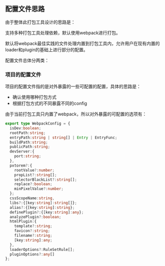 ## 配置文件思路

由于整体此打包工具设计的思路是：

支持多种打包工具处理依赖，默认使用webpack进行打包。

默认将webpack最佳实践的文件处理内置到打包工具内，允许用户在现有内置的loader和plugin的基础上进行部分的配置。

配置文件总体分两类：

### 项目的配置文件
项目的配置文件指的是对外暴露的一些可配置的配置，具体的思路是：

- 确认使用哪种打包方式
- 根据打包方式的不同暴露不同的config

由于当前打包工具只内置了webpack，所以对外暴露的可配置的选项有：
```ts
export type WebpackConfig = {
  isDev:boolean;
  rootPath:string;
  entryPath:string | string[] | Entry | EntryFunc;
  buildPath:string;
  publicPath:string;
  devServer:{
    port:string;
  },
  pxtorem?:{
    rootValue?:number;
    propList?:string[];
    selectorBlackList?:string[];
    replace?:boolean;
    minPixelValue?:number;
  };
  cssScopeName:string,
  libs?:{[key:string]:string[]};
  alias?:{[key:string]:string};
  definePlugin?:{[key:string]:any};
  analyzePlugin?:boolean;
  htmlPlugin:{
    template?:string;
    favicon?:string;
    filename?:string;
    [key:string]:any;
  },
  loaderOptions?:RuleSetRule[];
  pluginOptions?:any[]
};
```

